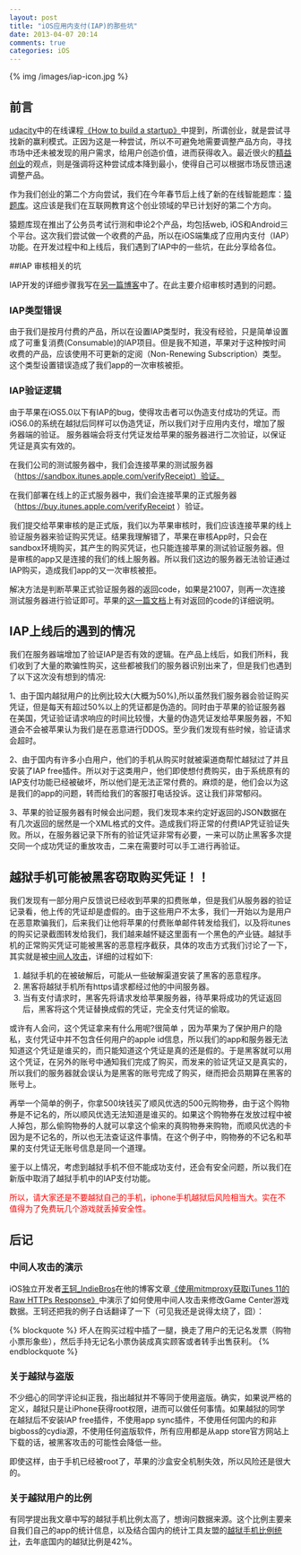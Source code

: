 ```yaml
---
layout: post
title: "iOS应用内支付(IAP)的那些坑"
date: 2013-04-07 20:14
comments: true
categories: iOS
---
```


{% img /images/iap-icon.jpg %}

## 前言

[udacity](https://www.udacity.com/)中的在线课程[《How to build a startup》](https://www.udacity.com/course/ep245)中提到，所谓创业，就是尝试寻找新的赢利模式。正因为这是一种尝试，所以不可避免地需要调整产品方向，寻找市场中还未被发现的用户需求，给用户创造价值，进而获得收入。最近很火的[精益创业](http://book.douban.com/subject/10945606/)的观点，则是强调将这种尝试成本降到最小，使得自己可以根据市场反馈迅速调整产品。

作为我们创业的第二个方向尝试，我们在今年春节后上线了新的在线智能题库：[猿题库](http://yuantiku.com/)。这应该是我们在互联网教育这个创业领域的早已计划好的第二个方向。

猿题库现在推出了公务员考试行测和申论2个产品，均包括web, iOS和Android三个平台。这次我们尝试做一个收费的产品，所以在iOS端集成了应用内支付（IAP）功能。在开发过程中和上线后，我们遇到了IAP中的一些坑，在此分享给各位。

<!-- more -->

##IAP 审核相关的坑


IAP开发的详细步骤我写在[另一篇博客](http://blog.devtang.com/blog/2012/12/09/in-app-purchase-check-list/)中了。在此主要介绍审核时遇到的问题。

### IAP类型错误

由于我们是按月付费的产品，所以在设置IAP类型时，我没有经验，只是简单设置成了可重复消费(Consumable)的IAP项目。但是我不知道，苹果对于这种按时间收费的产品，应该使用不可更新的定阅（Non-Renewing Subscription）类型。这个类型设置错误造成了我们app的一次审核被拒。

### IAP验证逻辑

由于苹果在iOS5.0以下有IAP的bug，使得攻击者可以伪造支付成功的凭证。而iOS6.0的系统在越狱后同样可以伪造凭证，所以我们对于应用内支付，增加了服务器端的验证。
服务器端会将支付凭证发给苹果的服务器进行二次验证，以保证凭证是真实有效的。

在我们公司的测试服务器中，我们会连接苹果的测试服务器（https://sandbox.itunes.apple.com/verifyReceipt）验证。

在我们部署在线上的正式服务器中，我们会连接苹果的正式服务器（https://buy.itunes.apple.com/verifyReceipt ）验证。

我们提交给苹果审核的是正式版，我们以为苹果审核时，我们应该连接苹果的线上验证服务器来验证购买凭证。结果我理解错了，苹果在审核App时，只会在sandbox环境购买，其产生的购买凭证，也只能连接苹果的测试验证服务器。但是审核的app又是连接的我们的线上服务器。所以我们这边的服务器无法验证通过IAP购买，造成我们app的又一次审核被拒。

解决方法是判断苹果正式验证服务器的返回code，如果是21007，则再一次连接测试服务器进行验证即可。苹果的[这一篇文档](http://developer.apple.com/library/ios/#documentation/NetworkingInternet/Conceptual/StoreKitGuide/RenewableSubscriptions/RenewableSubscriptions.html)上有对返回的code的详细说明。


## IAP上线后的遇到的情况

我们在服务器端增加了验证IAP是否有效的逻辑。在产品上线后，如我们所料，我们收到了大量的欺骗性购买，这些都被我们的服务器识别出来了，但是我们也遇到了以下这次没有想到的情况:

1、由于国内越狱用户的比例比较大(大概为50%),所以虽然我们服务器会验证购买凭证，但是每天有超过50%以上的凭证都是伪造的。同时由于苹果的验证服务器在美国，凭证验证请求响应的时间比较慢，大量的伪造凭证发给苹果服务器，不知道会不会被苹果认为我们是在恶意进行DDOS。至少我们发现有些时候，验证请求会超时。

2、由于国内有许多小白用户，他们的手机从购买时就被渠道商帮忙越狱过了并且安装了IAP free插件。所以对于这类用户，他们即使想付费购买，由于系统原有的IAP支付功能已经被破坏，所以他们是无法正常付费的。麻烦的是，他们会以为这是我们的app的问题，转而给我们的客服打电话投诉。这让我们非常郁闷。

3、苹果的验证服务器有时候会出问题，我们发现本来约定好返回的JSON数据在有几次返回的居然是一个XML格式的文件。造成我们将正常的付费IAP凭证验证失败。所以，在服务器记录下所有的验证凭证非常有必要，一来可以防止黑客多次提交同一个成功凭证的重放攻击，二来在需要时可以手工进行再验证。

## 越狱手机可能被黑客窃取购买凭证！！

我们发现有一部分用户反馈说已经收到苹果的扣费账单，但是我们从服务器的验证记录看，他上传的凭证却是虚假的。由于这些用户不太多，我们一开始以为是用户在恶意欺骗我们，后来我们让他将苹果的付费账单邮件转发给我们，以及将itunes的购买记录截图转发给我们，我们越来越怀疑这里面有一个黑色的产业链。越狱手机的正常购买凭证可能被黑客的恶意程序截获，具体的攻击方式我们讨论了一下，其实就是被[中间人攻击](http://zh.wikipedia.org/wiki/%E4%B8%AD%E9%97%B4%E4%BA%BA%E6%94%BB%E5%87%BB)，详细的过程如下:

 1. 越狱手机的在被破解后，可能从一些破解渠道安装了黑客的恶意程序。
 2. 黑客将越狱手机所有https请求都经过他的中间服务器。
 3. 当有支付请求时，黑客先将请求发给苹果服务器，待苹果将成功的凭证返回后，黑客将这个凭证替换成假的凭证，完全支付凭证的偷取。

或许有人会问，这个凭证拿来有什么用呢?很简单 ，因为苹果为了保护用户的隐私，支付凭证中并不包含任何用户的apple id信息，所以我们的app和服务器无法知道这个凭证是谁买的，而只能知道这个凭证是真的还是假的。于是黑客就可以用这个凭证，在另外的账号中通知我们完成了购买，而发来的验证凭证又是真实的，所以我们的服务器就会误认为是黑客的账号完成了购买，继而把会员期算在黑客的账号上。

再举一个简单的例子，你拿500块钱买了顺风优选的500元购物券，由于这个购物券是不记名的，所以顺风优选无法知道是谁买的。如果这个购物券在发放过程中被人掉包，那么偷购物券的人就可以拿这个偷来的真购物券来购物，而顺风优选的卡因为是不记名的，所以也无法查证这件事情。在这个例子中，购物券的不记名和苹果的支付凭证无账号信息是同一个道理。

鉴于以上情况，考虑到越狱手机不但不能成功支付，还会有安全问题，所以我们在新版中取消了越狱手机中的IAP支付功能。

<font color=red>所以，请大家还是不要越狱自己的手机，iphone手机越狱后风险相当大。实在不值得为了免费玩几个游戏就丢掉安全性。</font>

## 后记

### 中间人攻击的演示

iOS独立开发者[王轲_IndieBros](http://weibo.com/indiebros)在他的博客文章[《使用mitmproxy获取iTunes 11的Raw HTTPs Response》](http://www.iwangke.me/2013/02/18/get-itunes-raw-response-with-mitmproxy/)中演示了如何使用中间人攻击来修改Game Center游戏数据。王轲还把我的例子白话翻译了一下（可见我还是说得太绕了，囧）：

{% blockquote %}
坏人在购买过程中插了一腿，换走了用户的无记名发票（购物小票形象些），然后手持无记名小票伪装成真实顾客或者转手出售获利。
{% endblockquote %}

### 关于越狱与盗版

不少细心的同学评论纠正我，指出越狱并不等同于使用盗版。确实，如果说严格的定义，越狱只是让iPhone获得root权限，进而可以做任何事情。如果越狱的同学在越狱后不安装IAP free插件，不使用app sync插件，不使用任何国内的和非bigboss的cydia源，不使用任何盗版软件，所有应用都是从app store官方网站上下载的话，被黑客攻击的可能性会降低一些。

即使这样，由于手机已经被root了，苹果的沙盒安全机制失效，所以风险还是很大的。

### 关于越狱用户的比例

有同学提出我文章中写的越狱手机比例太高了，想询问数据来源。这个比例主要来自我们自己的app的统计信息，以及结合国内的统计工具友盟的[越狱手机比例统计](http://www.umeng.com/umengdata_reports)，去年底国内的越狱比例是42%。


